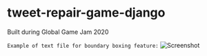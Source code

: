 # tweet-repair-game-django

Built during Global Game Jam 2020

```Example of text file for boundary boxing feature:```
![Screenshot](https://github.com/LeeWannacott/tweet-repair-game-django/blob/master/List_of_images_with_boundary_boxes.png)
